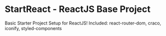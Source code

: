# StartReact - ReactJS Base Project

Basic Starter Project Setup for ReactJS! Included: react-router-dom, craco, iconify, styled-components
